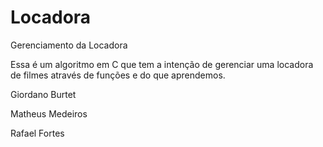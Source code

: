# Locadora
Gerenciamento da Locadora

Essa é um algoritmo em C que tem a intenção de gerenciar uma locadora de filmes através de funções e do que aprendemos.

Giordano Burtet

Matheus Medeiros

Rafael Fortes
